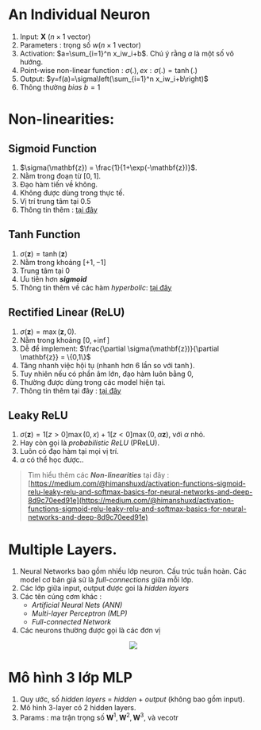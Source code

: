 <script type="text/javascript"  src="http://cdn.mathjax.org/mathjax/latest/MathJax.js?config=TeX-AMS-MML_HTMLorMML">  
</script>
# An Individual Neuron
1. Input: $\mathbf{X}$ $(n\times 1 \text{ vector})$
2. Parameters :  trọng số $w(n\times 1\text{ vector})$
3. Activation: $a=\sum_{i=1}^n x_iw_i+b$. Chú ý rằng $a$ là một số vô hướng.
4. Point-wise non-linear function : $\sigma(.), ex: \sigma(.)=\tanh(.)$
5. Output: $y=f(a)=\sigma\left(\sum_{i=1}^n x_iw_i+b\right)$
6. Thông thường *bias* $b=1$
# Non-linearities: 
## Sigmoid Function
1. $\sigma(\mathbf{z}) = \frac{1}{1+\exp(-\mathbf{z})}$.
2. Nằm trong đoạn từ $[0,1]$.
3. Đạo hàm tiến về không.
4. Không được dùng trong thực tế.
5. Vị trí trung tâm tại $0.5$
6. Thông tin thêm : [tại đây](https://vi.wikipedia.org/wiki/H%C3%A0m_sigmoid)

## Tanh Function
1. $\sigma(\mathbf{z})=\tanh(\mathbf{z})$
2. Nằm trong khoảng $[+1,-1]$
3. Trung tâm tại $0$
4. Ưu tiên hơn ***sigmoid***
5. Thông tin thêm về các hàm *hyperbolic*: [tại đây](https://vi.wikipedia.org/wiki/H%C3%A0m_hyperbolic)

## Rectified Linear (ReLU)
1. $\sigma(\mathbf{z}) = \max(\mathbf{z},0)$.
2. Nằm trong khoảng $[0,+\inf]$
3. Dễ để implement: $\frac{\partial \sigma(\mathbf{z})}{\partial \mathbf{z}} = \{0,1\}$
4. Tăng nhanh việc hội tụ (nhanh hơn 6 lần so với $\tanh$).
5. Tuy nhiên nếu có phần âm lớn, đạo hàm luôn bằng 0,
6. Thường được dùng trong các model hiện tại.
7. Thông tin thêm tại đây : [tại đây](https://en.wikipedia.org/wiki/Rectifier_(neural_networks))

## Leaky ReLU
1. $\sigma(\mathbf{z}) = 1[z>0]\max(0,x) + 1[z<0]\max(0,\alpha \mathbf{z})$,  với $\alpha$ nhỏ.
2. Hay còn gọi là *probabilistic ReLU* (PReLU).
3. Luôn có đạo hàm tại mọi vị trí.
4. $\alpha$ có thể học được..

> Tìm hiểu thêm các ***Non-linearities*** tại đây : [https://medium.com/@himanshuxd/activation-functions-sigmoid-relu-leaky-relu-and-softmax-basics-for-neural-networks-and-deep-8d9c70eed91e](https://medium.com/@himanshuxd/activation-functions-sigmoid-relu-leaky-relu-and-softmax-basics-for-neural-networks-and-deep-8d9c70eed91e)

# Multiple Layers.
1. Neural Networks bao gồm nhiều lớp neuron. Cấu trúc tuần hoàn. Các model cơ bản giả sử là *full-connections* giữa mỗi lớp.
2. Các lớp giữa input, output được goi là *hidden layers*
3. Các tên cúng cơm khác :
	- *Artificial Neural Nets (ANN)*
	- *Multi-layer Perceptron (MLP)*
	- *Full-connected Network*
4. Các neurons thường được gọi là các đơn vị

<center><img src="https://i.imgur.com/JqJ5IoN.png" /></center>

# Mô hình 3 lớp MLP
1. Quy ước, số *hidden layers* = *hidden* + *output* (không bao gồm input).
2. Mô hình 3-layer có 2 hidden layers.
3. Params : ma trận trọng số $\mathbf{W}^1,\mathbf{W}^2,\mathbf{W}^3$, và vecotr
<!--stackedit_data:
eyJoaXN0b3J5IjpbMTMzMjcxMjQyNCw2NDk0MTYwMTUsMTQ5Nj
E0Nzg1Nl19
-->